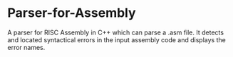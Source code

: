 # Parser-for-Assembly
A parser for RISC Assembly in C++ which  can parse a .asm file.
It detects and located syntactical errors in the input assembly code and displays the error names.
